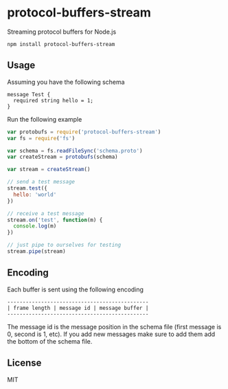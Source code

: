 # protocol-buffers-stream

Streaming protocol buffers for Node.js

```
npm install protocol-buffers-stream
```

## Usage

Assuming you have the following schema

```
message Test {
  required string hello = 1;
}
```

Run the following example

``` js
var protobufs = require('protocol-buffers-stream')
var fs = require('fs')

var schema = fs.readFileSync('schema.proto')
var createStream = protobufs(schema)

var stream = createStream()

// send a test message
stream.test({
  hello: 'world'
})

// receive a test message
stream.on('test', function(m) {
  console.log(m)
})

// just pipe to ourselves for testing
stream.pipe(stream)
```

## Encoding

Each buffer is sent using the following encoding

```
----------------------------------------------
| frame length | message id | message buffer |
----------------------------------------------
```

The message id is the message position in the schema file (first message is 0, second is 1, etc).
If you add new messages make sure to add them add the bottom of the schema file.

## License

MIT
